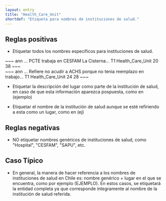 ```yaml
---
layout: entry
title: "Health_Care_Unit"
shortdef: "Etiqueta para nombres de instituciones de salud."
---
```


## Reglas positivas

* Etiquetar todos los nombres específicos para instituciones de salud.

<div class="annotation-correct" markdown="1">
~~~ ann
... PCTE trabaja en CESFAM La Cisterna...
T1 Health_Care_Unit 20 38 
~~~
</div>

<div class="annotation-correct" markdown="1">
~~~ ann
... Refiere no acudir a ACHS porque no tenia reemplazo en trabajo...
T1 Health_Care_Unit 24 28 
~~~
</div>

* Etiquetar la descripción del lugar como parte de la institución de salud, en caso de que esta información aparezca pospuesta, como en (ejemplo)

* Etiquetar el nombre de la institución de salud aunque se esté refiriendo a esta como un lugar, como en (ej)

## Reglas negativas

* NO etiquetar nombres genéricos de instituciones de salud, como "Hospital", "CESFAM", "SAPU", etc.

## Caso Típico

* En general, la manera de hacer referencia a los nombres de instituciones de salud en Chile es: nombre genérico + lugar en el que se encuentra, como por ejemplo (EJEMPLO). En estos casos, se etiquetará la entidad completa ya que corresponde íntegramente al nombre de la institución de salud referida.
